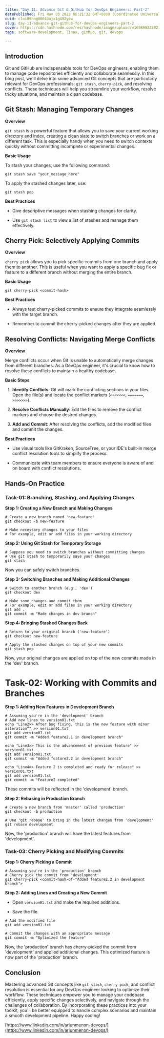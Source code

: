 ```yaml
---
title: "Day 11: Advance Git & GitHub for DevOps Engineers: Part-2"
datePublished: Fri Nov 03 2023 06:21:32 GMT+0000 (Coordinated Universal Time)
cuid: cloi89hng00040ajx1g492yaw
slug: day-11-advance-git-github-for-devops-engineers-part-2
cover: https://cdn.hashnode.com/res/hashnode/image/upload/v1698992329218/e7bdfff7-987b-4882-b2e8-1c9b8cd08243.png
tags: software-development, linux, github, git, devops

---
```


## Introduction

Git and GitHub are indispensable tools for DevOps engineers, enabling them to manage code repositories efficiently and collaborate seamlessly. In this blog post, we'll delve into some advanced Git concepts that are particularly relevant for DevOps professionals: `git stash`, `cherry-pick`, and resolving conflicts. These techniques will help you streamline your workflow, resolve tricky situations, and maintain a clean codebase.

## Git Stash: Managing Temporary Changes

**Overview**

`git stash` is a powerful feature that allows you to save your current working directory and index, creating a clean slate to switch branches or work on a different task. This is especially handy when you need to switch contexts quickly without committing incomplete or experimental changes.

**Basic Usage**

To stash your changes, use the following command:

```plaintext
git stash save "your_message_here"
```

To apply the stashed changes later, use:

```plaintext
git stash pop
```

**Best Practices**

* Give descriptive messages when stashing changes for clarity.
    
* Use `git stash list` to view a list of stashes and manage them effectively.
    

## Cherry Pick: Selectively Applying Commits

**Overview**

`cherry pick` allows you to pick specific commits from one branch and apply them to another. This is useful when you want to apply a specific bug fix or feature to a different branch without merging the entire branch.

**Basic Usage**

```plaintext
git cherry-pick <commit-hash>
```

**Best Practices**

* Always test cherry-picked commits to ensure they integrate seamlessly with the target branch.
    
* Remember to commit the cherry-picked changes after they are applied.
    

## Resolving Conflicts: Navigating Merge Conflicts

**Overview**

Merge conflicts occur when Git is unable to automatically merge changes from different branches. As a DevOps engineer, it's crucial to know how to resolve these conflicts to maintain a healthy codebase.

**Basic Steps**

1. **Identify Conflicts**: Git will mark the conflicting sections in your files. Open the file(s) and locate the conflict markers (`<<<<<<<`, `=======`, `>>>>>>>`).
    
2. **Resolve Conflicts Manually**: Edit the files to remove the conflict markers and choose the desired changes.
    
3. **Add and Commit**: After resolving the conflicts, add the modified files and commit the changes.
    

**Best Practices**

* Use visual tools like GitKraken, SourceTree, or your IDE's built-in merge conflict resolution tools to simplify the process.
    
* Communicate with team members to ensure everyone is aware of and on board with conflict resolutions.
    

## Hands-On Practice

### Task-01: Branching, Stashing, and Applying Changes

**Step 1: Creating a New Branch and Making Changes**

```plaintext
# Create a new branch named 'new-feature'
git checkout -b new-feature

# Make necessary changes to your files
# For example, edit or add files in your working directory
```

**Step 2: Using Git Stash for Temporary Storage**

```plaintext
# Suppose you need to switch branches without committing changes
# Use git stash to temporarily save your changes
git stash
```

Now you can safely switch branches.

**Step 3: Switching Branches and Making Additional Changes**

```plaintext
# Switch to another branch (e.g., 'dev')
git checkout dev

# Make some changes and commit them
# For example, edit or add files in your working directory
git add .
git commit -m "Made changes in dev branch"
```

**Step 4: Bringing Stashed Changes Back**

```plaintext
# Return to your original branch ('new-feature')
git checkout new-feature

# Apply the stashed changes on top of your new commits
git stash pop
```

Now, your original changes are applied on top of the new commits made in the 'dev' branch.

# Task-02: Working with Commits and Branches

**Step 1: Adding New Features in Development Branch**

```plaintext
# Assuming you're in the 'development' branch
# Add new lines to version01.txt
echo "Line2>> After bug fixing, this is the new feature with minor alteration”" >> version01.txt
git add version01.txt
git commit -m "Added feature2.1 in development branch"

echo "Line3>> This is the advancement of previous feature" >> version01.txt
git add version01.txt
git commit -m "Added feature2.2 in development branch"

echo "Line4>> Feature 2 is completed and ready for release" >> version01.txt
git add version01.txt
git commit -m "Feature2 completed"
```

These commits will be reflected in the 'development' branch.

**Step 2: Rebasing in Production Branch**

```plaintext
# Create a new branch from 'master' called 'production'
git checkout -b production

# Use 'git rebase' to bring in the latest changes from 'development'
git rebase development
```

Now, the 'production' branch will have the latest features from 'development'.

### Task-03: Cherry Picking and Modifying Commits

**Step 1: Cherry Picking a Commit**

```plaintext
# Assuming you're in the 'production' branch
# Cherry pick the commit from 'development'
git cherry-pick <commit-hash-of-"Added feature2.2 in development branch">
```

**Step 2: Adding Lines and Creating a New Commit**

* Open `version01.txt` and make the required additions.
    
* Save the file.
    

```plaintext
# Add the modified file
git add version01.txt

# Commit the changes with an appropriate message
git commit -m "Optimized the feature"
```

Now, the 'production' branch has cherry-picked the commit from 'development' and applied additional changes. This optimized feature is now part of the 'production' branch.

## Conclusion

Mastering advanced Git concepts like `git stash`, `cherry pick`, and conflict resolution is essential for any DevOps engineer looking to optimize their workflow. These techniques empower you to manage your codebase efficiently, apply specific changes selectively, and navigate through the challenges of collaboration. By incorporating these practices into your toolkit, you'll be better equipped to handle complex scenarios and maintain a smooth development pipeline. Happy coding!

[https://www.linkedin.com/in/arjunmenon-devops/](https://www.linkedin.com/in/arjunmenon-devops/)